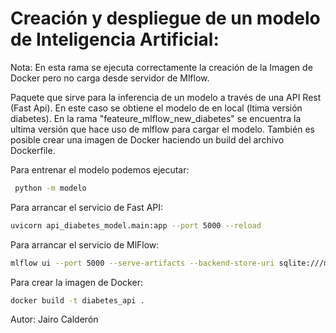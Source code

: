 Creación y despliegue de un modelo de Inteligencia Artificial: 
=============================================================
Nota: En esta rama se ejecuta correctamente la creación de la Imagen de Docker pero no carga desde servidor de Mlflow.

Paquete que sirve para la inferencia de un modelo a través de una API Rest (Fast Api). En este caso se obtiene el modelo de en local (ltima versión diabetes). En la rama "feateure_mlflow_new_diabetes" se encuentra la ultima versión que hace uso de mlflow para cargar el modelo. También es posible crear una imagen de Docker haciendo un build del archivo Dockerfile.

Para entrenar el modelo podemos ejecutar:
```bash
 python -m modelo
```

Para arrancar el servicio de Fast API:
```bash
uvicorn api_diabetes_model.main:app --port 5000 --reload
```

Para arrancar el servicio de MlFlow:
```bash
mlflow ui --port 5000 --serve-artifacts --backend-store-uri sqlite:///mlflowdb.sqlite
```

Para crear la imagen de Docker:
```bash
docker build -t diabetes_api .
```

Autor: Jairo Calderón